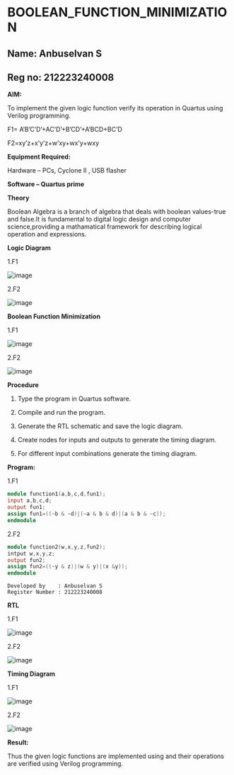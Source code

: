 # BOOLEAN_FUNCTION_MINIMIZATION

## Name: Anbuselvan S
## Reg no: 212223240008

**AIM:**

To implement the given logic function verify its operation in Quartus using Verilog programming.

F1= A’B’C’D’+AC’D’+B’CD’+A’BCD+BC’D 

F2=xy’z+x’y’z+w’xy+wx’y+wxy

**Equipment Required:**

Hardware – PCs, Cyclone II , USB flasher

**Software – Quartus prime**

**Theory**

Boolean Algebra is a branch of algebra that deals with boolean values-true and false.It is fundamental to digital logic design and computer science,providing a mathamatical framework for describing logical operation and expressions.

**Logic Diagram**

1.F1

![image](https://github.com/user-attachments/assets/5cdd08df-5bfc-4a66-a41f-2c779dabcca4)


2.F2

![image](https://github.com/user-attachments/assets/323c707e-4bac-4d3e-84ab-c608db7aad35)


**Boolean Function Minimization**

1.F1

![image](https://github.com/user-attachments/assets/0502bd9b-dd8b-4a2a-8f84-962b172b25c9)


2.F2

![image](https://github.com/user-attachments/assets/29b96269-56bd-4ae6-95b3-217f24fca82e)


**Procedure**

1.	Type the program in Quartus software.

2.	Compile and run the program.

3.	Generate the RTL schematic and save the logic diagram.

4.	Create nodes for inputs and outputs to generate the timing diagram.

5.	For different input combinations generate the timing diagram.


**Program:**

1.F1

```verilog
module function1(a,b,c,d,fun1);
input a,b,c,d;
output fun1;
assign fun1=((~b & ~d)|(~a & b & d)|(a & b & ~c));
endmodule
```

2.F2

```verilog
module function2(w,x,y,z,fun2);
intput w,x,y,z;
output fun2;
assign fun2=((~y & z)|(w & y)|(x &y));
endmodule
```
```
Developed by    : Anbuselvan S
Register Number : 212223240008
```
**RTL**

1.F1

![image](https://github.com/user-attachments/assets/e016b503-f362-4de9-8761-dcca0be1648e)


2.F2

![image](https://github.com/user-attachments/assets/ad98383a-9b61-41a3-9f9d-91876bae4e53)


**Timing Diagram**

1.F1

![image](https://github.com/user-attachments/assets/2b28f1c1-cc36-431d-9d5a-dd45081e0616)


2.F2

![image](https://github.com/user-attachments/assets/b77eb36a-0369-4d09-a5a4-eda0decfeb63)


**Result:**

Thus the given logic functions are implemented using and their operations are verified using Verilog programming.

